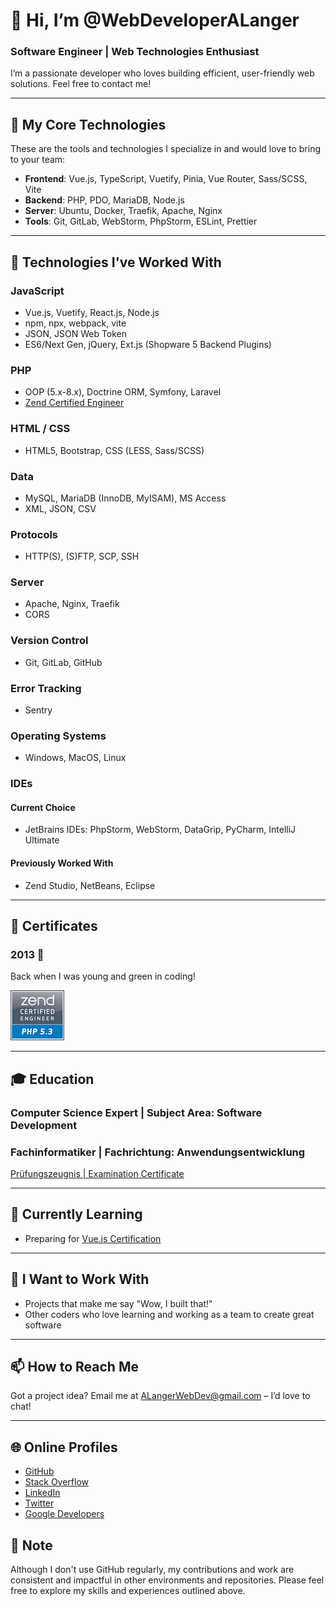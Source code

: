 # 👋 Hi, I’m @WebDeveloperALanger

### Software Engineer | Web Technologies Enthusiast
I’m a passionate developer who loves building efficient, user-friendly web solutions. Feel free to contact me!

---

## 🌟 My Core Technologies
These are the tools and technologies I specialize in and would love to bring to your team:
- **Frontend**: Vue.js, TypeScript, Vuetify, Pinia, Vue Router, Sass/SCSS, Vite
- **Backend**: PHP, PDO, MariaDB, Node.js
- **Server**: Ubuntu, Docker, Traefik, Apache, Nginx
- **Tools**: Git, GitLab, WebStorm, PhpStorm, ESLint, Prettier

---

## 🔧 Technologies I've Worked With

### JavaScript

- Vue.js, Vuetify, React.js, Node.js
- npm, npx, webpack, vite
- JSON, JSON Web Token
- ES6/Next Gen, jQuery, Ext.js (Shopware 5 Backend Plugins)

### PHP

- OOP (5.x-8.x), Doctrine ORM, Symfony, Laravel
- [Zend Certified Engineer](https://github.com/WebDeveloperALanger/WebDeveloperALanger/blob/main/2013_04_13_Zend_Certified_Engineer-GitHub-protected.pdf)

### HTML / CSS

- HTML5, Bootstrap, CSS (LESS, Sass/SCSS)

### Data

- MySQL, MariaDB (InnoDB, MyISAM), MS Access
- XML, JSON, CSV

### Protocols

- HTTP(S), (S)FTP, SCP, SSH

### Server

- Apache, Nginx, Traefik 
- CORS

### Version Control

- Git, GitLab, GitHub

### Error Tracking

- Sentry

### Operating Systems

- Windows, MacOS, Linux

### IDEs

#### Current Choice

- JetBrains IDEs: PhpStorm, WebStorm, DataGrip, PyCharm, IntelliJ Ultimate

#### Previously Worked With

- Zend Studio, NetBeans, Eclipse

---

## 📜 Certificates

### 2013 🧐
Back when I was young and green in coding!

[![Zend Certified Engineer ZCE PHP5-3 Logo](https://raw.githubusercontent.com/WebDeveloperALanger/WebDeveloperALanger/ee6744053f1072d7d00d65c8bc2749a440278c2e/ZCE-PHP5-3-logo-XS.jpg)](https://github.com/WebDeveloperALanger/WebDeveloperALanger/blob/main/2013_04_13_Zend_Certified_Engineer-GitHub-protected.pdf)

---

## 🎓 Education

### Computer Science Expert | Subject Area: Software Development
### Fachinformatiker | Fachrichtung: Anwendungsentwicklung

[Prüfungszeugnis | Examination Certificate](https://github.com/WebDeveloperALanger/WebDeveloperALanger/blob/main/Fachinformatiker-Fachrichtung-Anwendungsentwicklung_Prüfungszeugnis_Computer-Science-Expert--Subject-Area-Software-Development_Examination-Certificate_Andre-Langer_public-shared.pdf)

---

## 🌱 Currently Learning

- Preparing for [Vue.js Certification](https://certification.vuejs.org/)

---

## 🚀️ I Want to Work With

- Projects that make me say "Wow, I built that!"
- Other coders who love learning and working as a team to create great software

---

## 📫 How to Reach Me

Got a project idea? 
Email me at [ALangerWebDev@gmail.com](mailto:ALangerWebDev@gmail.com?subject=[GitHub]) – I’d love to chat!

---

## 🌐 Online Profiles

- [GitHub](https://github.com/WebDeveloperALanger)
- [Stack Overflow](https://stackoverflow.com/users/9572523/alwebdev)
- [LinkedIn](https://www.linkedin.com/in/Andre-Langer-Web-Developer)
- [Twitter](https://twitter.com/ALangerWebDev)
- [Google Developers](https://g.dev/AndreLanger)


## 📌 Note

Although I don't use GitHub regularly, my contributions and work are consistent and impactful in other environments and repositories. Please feel free to explore my skills and experiences outlined above.


<!---
WebDeveloperALanger/WebDeveloperALanger is a ✨ special ✨ repository because its `README.md` (this file) appears on your GitHub profile.
You can click the Preview link to take a look at your changes.
--->
